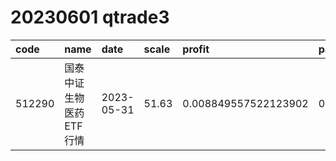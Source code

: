 
# 20230601 qtrade3
 | code | name | date | scale | profit | pattern | success_rate | success_cnt | fund_cnt | 
 | :----- | :----- | :----- | :----- | :----- | :----- | :----- | :----- | :----- | 
 | 512290 | 国泰中证生物医药ETF行情 | 2023-05-31 | 51.63 | 0.008849557522123902 | 00010011** | 0.8333333333333334 | 10 | 12 | 

